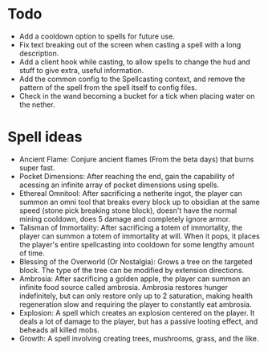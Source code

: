 # Todo

- Add a cooldown option to spells for future use.
- Fix text breaking out of the screen when casting a spell with a long description.
- Add a client hook while casting, to allow spells to change the hud and stuff to give extra, useful information.
- Add the common config to the Spellcasting context, and remove the pattern of the spell from the spell itself to config files.
- Check in the wand becoming a bucket for a tick when placing water on the nether.

# Spell ideas

- Ancient Flame: Conjure ancient flames (From the beta days) that burns super fast.
- Pocket Dimensions: After reaching the end, gain the capability of acessing an infinite array of pocket dimensions using spells.
- Ethereal Omnitool: After sacrificing a netherite ingot, the player can summon an omni tool that breaks every block up to obsidian at the same speed (stone pick breaking stone block), doesn't have the normal mining cooldown, does 5 damage and completely ignore armor.
- Talisman of Immortality: After sacrificing a totem of immortality, the player can summon a totem of immortality at will. When it pops, it places the player's entire spellcasting into cooldown for some lengthy amount of time.
- Blessing of the Overworld (Or Nostalgia): Grows a tree on the targeted block. The type of the tree can be modified by extension directions.
- Ambrosia: After sacrificing a golden apple, the player can summon an infinite food source called ambrosia. Ambrosia restores hunger indefinitely, but can only restore only up to 2 saturation, making health regeneration slow and requiring the player to constantly eat ambrosia.
- Explosion: A spell which creates an explosion centered on the player. It deals a lot of damage to the player, but has a passive looting effect, and beheads all killed mobs.
- Growth: A spell involving creating trees, mushrooms, grass, and the like.